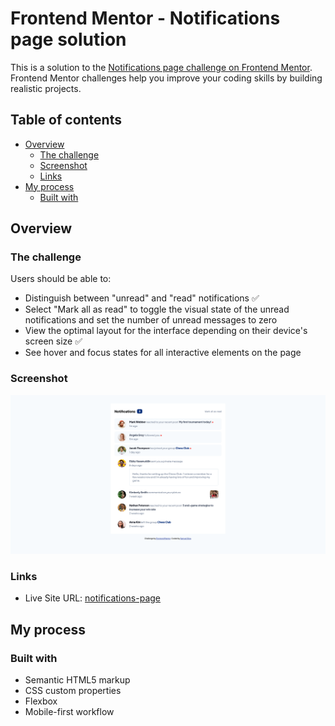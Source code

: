 # Frontend Mentor - Notifications page solution

This is a solution to the [Notifications page challenge on Frontend Mentor](https://www.frontendmentor.io/challenges/notifications-page-DqK5QAmKbC). Frontend Mentor challenges help you improve your coding skills by building realistic projects. 

## Table of contents

- [Overview](#overview)
  - [The challenge](#the-challenge)
  - [Screenshot](#screenshot)
  - [Links](#links)
- [My process](#my-process)
  - [Built with](#built-with)

## Overview

### The challenge

Users should be able to:

- Distinguish between "unread" and "read" notifications ✅
- Select "Mark all as read" to toggle the visual state of the unread notifications and set the number of unread messages to zero
- View the optimal layout for the interface depending on their device's screen size ✅
- See hover and focus states for all interactive elements on the page

### Screenshot

![](./images/screenshot.png)

### Links

- Live Site URL: [notifications-page](https://frontendmentor-samuelsilvadev.vercel.app/notifications-page)

## My process

### Built with

- Semantic HTML5 markup
- CSS custom properties
- Flexbox
- Mobile-first workflow